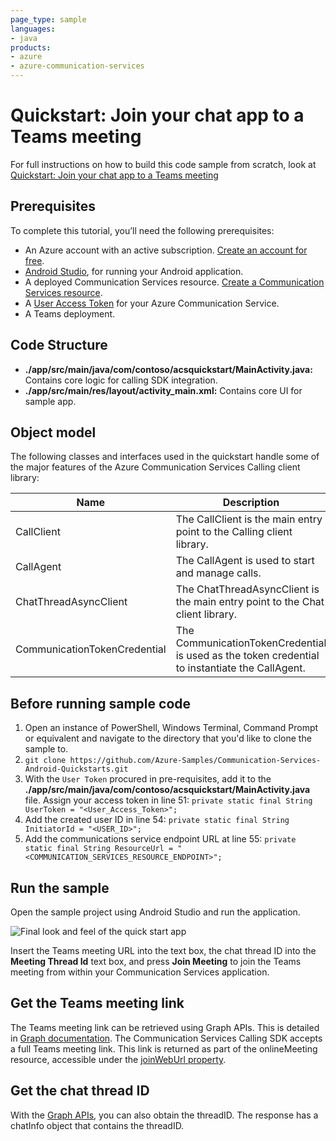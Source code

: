 ```yaml
---
page_type: sample
languages:
- java
products:
- azure
- azure-communication-services
---
```


# Quickstart: Join your chat app to a Teams meeting

For full instructions on how to build this code sample from scratch, look at [Quickstart: Join your chat app to a Teams meeting](https://learn.microsoft.com/en-us/azure/communication-services/quickstarts/chat/meeting-interop?pivots=platform-android)

## Prerequisites

To complete this tutorial, you’ll need the following prerequisites:

- An Azure account with an active subscription. [Create an account for free](https://azure.microsoft.com/free/?WT.mc_id=A261C142F).
- [Android Studio](https://developer.android.com/studio), for running your Android application.
- A deployed Communication Services resource. [Create a Communication Services resource](https://docs.microsoft.com/azure/communication-services/quickstarts/create-communication-resource).
- A [User Access Token](https://docs.microsoft.com/azure/communication-services/quickstarts/access-tokens) for your Azure Communication Service.
- A Teams deployment.

## Code Structure

- **./app/src/main/java/com/contoso/acsquickstart/MainActivity.java:** Contains core logic for calling SDK integration.
- **./app/src/main/res/layout/activity_main.xml:** Contains core UI for sample app.

## Object model

The following classes and interfaces used in the quickstart handle some of the major features of the Azure Communication Services Calling client library:

| Name                                  | Description                                                  |
| ------------------------------------- | ------------------------------------------------------------ |
| CallClient | The CallClient is the main entry point to the Calling client library. |
| CallAgent  | The CallAgent is used to start and manage calls. |
| ChatThreadAsyncClient | The ChatThreadAsyncClient is the main entry point to the Chat client library. |
| CommunicationTokenCredential  | The CommunicationTokenCredential  is used as the token credential to instantiate the CallAgent.|

## Before running sample code

1. Open an instance of PowerShell, Windows Terminal, Command Prompt or equivalent and navigate to the directory that you'd like to clone the sample to.
1. `git clone https://github.com/Azure-Samples/Communication-Services-Android-Quickstarts.git`
1. With the `User Token` procured in pre-requisites, add it to the **./app/src/main/java/com/contoso/acsquickstart/MainActivity.java** file. Assign your access token in line 51:
   ```private static final String UserToken = "<User_Access_Token>";```
1. Add the created user ID in line 54:
   ```private static final String InitiatorId = "<USER_ID>";```
1. Add the communications service endpoint URL at line 55:
   ```private static final String ResourceUrl = "<COMMUNICATION_SERVICES_RESOURCE_ENDPOINT>";```

## Run the sample

Open the sample project using Android Studio and run the application.

![Final look and feel of the quick start app](../Media/join-teams-meeting-chat-quickstart.png)

Insert the Teams meeting URL into the text box, the chat thread ID into the **Meeting Thread Id** text box, and press **Join Meeting** to join the Teams meeting from within your Communication Services application.

## Get the Teams meeting link

The Teams meeting link can be retrieved using Graph APIs. This is detailed in [Graph documentation](https://docs.microsoft.com/graph/api/onlinemeeting-createorget?tabs=https&view=graph-rest-beta&preserve-view=true). The Communication Services Calling SDK accepts a full Teams meeting link. This link is returned as part of the onlineMeeting resource, accessible under the [joinWebUrl property](https://docs.microsoft.com/graph/api/resources/onlinemeeting?view=graph-rest-beta&preserve-view=true).

## Get the chat thread ID

With the [Graph APIs](https://docs.microsoft.com/graph/api/onlinemeeting-createorget?tabs=https&view=graph-rest-beta&preserve-view=true), you can also obtain the threadID. The response has a chatInfo object that contains the threadID.
